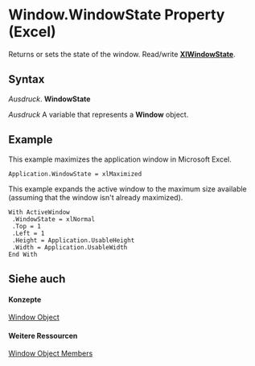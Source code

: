 
# Window.WindowState Property (Excel)

Returns or sets the state of the window. Read/write  **[XlWindowState](80d2ba14-7644-6998-5bff-d8a651502226.md)**.


## Syntax

 _Ausdruck_. **WindowState**

 _Ausdruck_ A variable that represents a **Window** object.


## Example

This example maximizes the application window in Microsoft Excel.


```
Application.WindowState = xlMaximized
```

This example expands the active window to the maximum size available (assuming that the window isn't already maximized).




```
With ActiveWindow 
 .WindowState = xlNormal 
 .Top = 1 
 .Left = 1 
 .Height = Application.UsableHeight 
 .Width = Application.UsableWidth 
End With 

```


## Siehe auch


#### Konzepte


[Window Object](8591b1ad-76f8-14e2-9120-406b65093f5a.md)
#### Weitere Ressourcen


[Window Object Members](http://msdn.microsoft.com/library/f11db427-24a4-041c-2fd5-03ce73ae6c16%28Office.15%29.aspx)